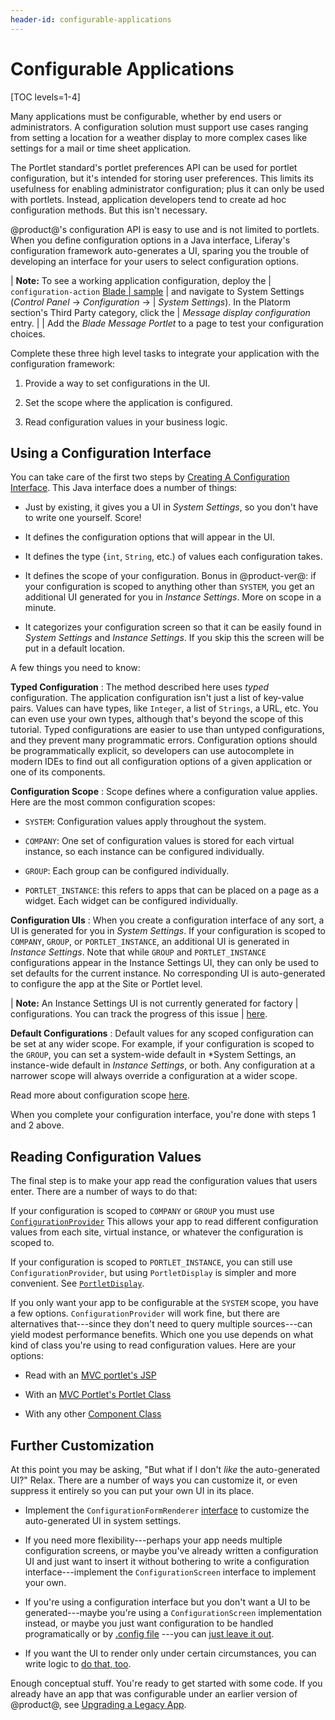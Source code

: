 ```yaml
---
header-id: configurable-applications
---
```


# Configurable Applications

[TOC levels=1-4]

Many applications must be configurable, whether by end users or administrators.
A configuration solution must support use cases ranging from setting a location
for a weather display to more complex cases like settings for a mail or time
sheet application. 

The Portlet standard's portlet preferences API can be used for portlet
configuration, but it's intended for storing user preferences. This limits its
usefulness for enabling administrator configuration; plus it can only be used
with portlets. Instead, application developers tend to create ad hoc
configuration methods. But this isn't necessary. 

@product@'s configuration API is easy to use and is not limited to portlets.
When you define configuration options in a Java interface, Liferay's
configuration framework auto-generates a UI, sparing you the trouble of
developing an interface for your users to select configuration options.

| **Note:** To see a working application configuration, deploy the
| `configuration-action` [Blade
| sample](https://github.com/liferay/liferay-blade-samples/tree/master/gradle/apps/configuration-action)
| and navigate to System Settings (*Control Panel* &rarr; *Configuration* &rarr;
| *System Settings*). In the Platorm section's Third Party category, click the
| *Message display configuration* entry.
|
| Add the *Blade Message Portlet* to a page to test your configuration choices.

Complete these three high level tasks to integrate your application with the
configuration framework: 

1.  Provide a way to set configurations in the UI.

2.  Set the scope where the application is configured.

3.  Read configuration values in your business logic.

## Using a Configuration Interface

You can take care of the first two steps by 
[Creating A Configuration Interface](/docs/7-2/frameworks/-/knowledge_base/f/creating-a-configuration-interface).
This Java interface does a number of things:

-   Just by existing, it gives you a UI in *System Settings*, so you don't
    have to write one yourself. Score!

-   It defines the configuration options that will appear in the UI.

-   It defines the type {`int`, `String`, etc.) of values each configuration
    takes.

-   It defines the scope of your configuration. Bonus in @product-ver@: if your
    configuration is scoped to anything other than `SYSTEM`, you get an
    additional UI generated for you in *Instance Settings*. More on scope in
    a minute.

-   It categorizes your configuration screen so that it can be easily found in
    *System Settings* and *Instance Settings*. If you skip this the screen will
    be put in a default location.

A few things you need to know:

**Typed Configuration**
: The method described here uses *typed* configuration. The application
configuration isn't just a list of key-value pairs. Values can have types, like
`Integer`, a list of `Strings`, a URL, etc. You can even use your own types,
although that's beyond the scope of this tutorial. Typed configurations are
easier to use than untyped configurations, and they prevent many programmatic
errors. Configuration options should be programmatically explicit, so developers
can use autocomplete in modern IDEs to find out all configuration options of
a given application or one of its components.

**Configuration Scope** 
: Scope defines where a configuration value applies. Here are the most common
configuration scopes:

-   `SYSTEM`: Configuration values apply throughout the system.

-   `COMPANY`: One set of configuration values is stored for each
    virtual instance, so each instance can be configured individually.

-   `GROUP`: Each group can be configured individually.

-   `PORTLET_INSTANCE`: this refers to apps that can be placed on a page as
    a widget. Each widget can be configured individually.

**Configuration UIs** : When you create a configuration interface of any sort,
a UI is generated for you in *System Settings*. If your configuration is scoped
to `COMPANY`, `GROUP`, or `PORTLET_INSTANCE`, an additional UI is generated in
*Instance Settings*. Note that while `GROUP` and `PORTLET_INSTANCE`
configurations appear in the Instance Settings UI, they can only be used to set
defaults for the current instance. No corresponding UI is auto-generated to
configure the app at the Site or Portlet level.

| **Note:** An Instance Settings UI is not currently generated for factory
| configurations. You can track the progress of this issue
| [here](https://issues.liferay.com/browse/LPS-94490).

**Default Configurations**
: Default values for any scoped configuration can be set at any wider scope.
For example, if your configuration is scoped to the `GROUP`, you can set
a system-wide default in *System Settings, an instance-wide default in
*Instance Settings*, or both. Any configuration at a narrower scope will always
override a configuration at a wider scope.

Read more about configuration scope
[here](/docs/7-2/user/-/knowledge_base/u/system-settings#configuration-scope).

When you complete your configuration interface, you're done with steps 1 and
2 above.

## Reading Configuration Values

The final step is to make your app read the configuration values that users
enter. There are a number of ways to do that:

If your configuration is scoped to `COMPANY` or `GROUP` you must use
[`ConfigurationProvider`](/docs/7-2/frameworks/-/knowledge_base/f/reading-scoped-configuration-values)
This allows your app to read different configuration values from each site,
virtual instance, or whatever the configuration is scoped to.

If your configuration is scoped to `PORTLET_INSTANCE`, you can still use
`ConfigurationProvider`, but using `PortletDisplay` is simpler and more
convenient. See 
[`PortletDisplay`](/docs/7-2/frameworks/-/knowledge_base/f/reading-scoped-configuration-values#accessing-the-portlet-instance-configuration-through-the-portletdisplay). 

If you only want your app to be configurable at the `SYSTEM` scope, you have
a few options. `ConfigurationProvider` will work fine, but there are
alternatives that---since they don't need to query multiple sources---can yield
modest performance benefits. Which one you use depends on what kind of class
you're using to read configuration values. Here are your options:

-   Read with an [MVC portlet's JSP](/docs/7-2/frameworks/-/knowledge_base/f/reading-unscoped-configuration-values-from-an-mvc-portlet#accessing-the-configuration-from-a-jsp)

-   With an [MVC Portlet's Portlet Class](/docs/7-2/frameworks/-/knowledge_base/f/reading-unscoped-configuration-values-from-an-mvc-portlet#accessing-the-configuration-from-the-portlet-class)

-   With any other [Component Class](/docs/7-2/frameworks/-/knowledge_base/f/reading-unscoped-configuration-values-from-a-component)


## Further Customization

At this point you may be asking, "But what if I don't *like* the auto-generated
UI?" Relax. There are a number of ways you can customize it, or even suppress it
entirely so you can put your own UI in its place.

-   Implement the `ConfigurationFormRenderer` 
    [interface](/docs/7-2/frameworks/-/knowledge_base/f/configuration-form-renderer)
    to customize the auto-generated UI in system settings.

-   If you need more flexibility---perhaps your app needs multiple configuration
    screens, or maybe you've already written a configuration UI and just want to
    insert it without bothering to write a configuration interface---implement
    the `ConfigurationScreen` interface to implement your own.

-   If you're using a configuration interface but you don't want a UI to be
    generated---maybe you're using a `ConfigurationScreen` implementation
    instead, or maybe you just want configuration to be handled programatically
    or by [.config file](/docs/7-2/user/-/knowledge_base/u/understanding-system-configuration-files)
    ---you can [just leave it out](/docs/frameworks/-/knowledge_base/7-2/customizing-the-system-settings-user-interface#excluding-a-configuration-ui-from-system-settings).

-   If you want the UI to render only under certain
    circumstances, you can write logic to 
    [do that, too](/docs/7-2/frameworks/-/knowledge_base/f/customizing-the-configuration-user-interface#excluding-a-configuration-ui).

Enough conceptual stuff. You're ready to get started with some code. If you
already have an app that was configurable under an earlier version of
@product@, see 
[Upgrading a Legacy App](/docs/7-2/frameworks/-/knowledge_base/f/upgrading-a-legacy-app).
